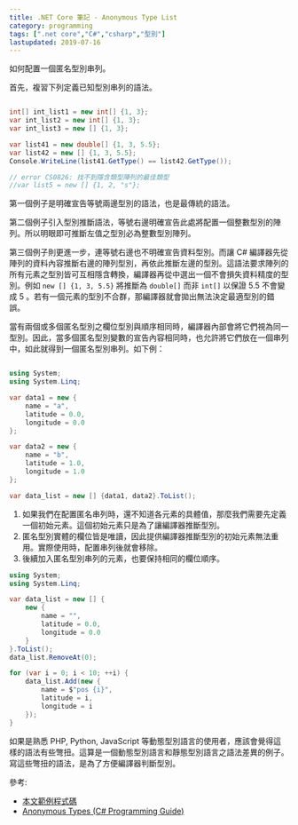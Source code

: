 ```yaml
---
title: .NET Core 筆記 - Anonymous Type List
category: programming
tags: [".net core","C#","csharp","型別"]
lastupdated: 2019-07-16
---
```


如何配置一個匿名型別串列。

首先，複習下列定義已知型別串列的語法。

```csharp

int[] int_list1 = new int[] {1, 3};
var int_list2 = new int[] {1, 3};
var int_list3 = new [] {1, 3};

var list41 = new double[] {1, 3, 5.5};
var list42 = new [] {1, 3, 5.5};
Console.WriteLine(list41.GetType() == list42.GetType());

// error CS0826: 找不到隱含類型陣列的最佳類型
//var list5 = new [] {1, 2, "s"};

```

第一個例子是明確宣告等號兩邊型別的語法，也是最傳統的語法。

第二個例子引入型別推斷語法，等號右邊明確宣告此處將配置一個整數型別的陣列。所以明眼即可推斷左值之型別必為整數型別陣列。

第三個例子則更進一步，連等號右邊也不明確宣告資料型別。而讓 C# 編譯器先從陣列的資料內容推斷右邊的陣列型別，再依此推斷左邊的型別。這語法要求陣列的所有元素之型別皆可互相隱含轉換，編譯器再從中選出一個不會損失資料精度的型別。例如 `new [] {1, 3, 5.5}` 將推斷為 `double[]` 而非 `int[]` 以保證 5.5 不會變成 5 。若有一個元素的型別不合群，那編譯器就會拋出無法決定最適型別的錯誤。

<!--more-->

當有兩個或多個匿名型別之欄位型別與順序相同時，編譯器內部會將它們視為同一型別。因此，當多個匿名型別變數的宣告內容相同時，也允許將它們放在一個串列中，如此就得到一個匿名型別串列。如下例：

```csharp

using System;
using System.Linq;

var data1 = new {
    name = "a", 
    latitude = 0.0, 
    longitude = 0.0
};

var data2 = new {
    name = "b", 
    latitude = 1.0, 
    longitude = 1.0
};

var data_list = new [] {data1, data2}.ToList();

```

1. 如果我們在配置匿名串列時，還不知道各元素的具體值，那麼我們需要先定義一個初始元素。這個初始元素只是為了讓編譯器推斷型別。
2. 匿名型別實體的欄位皆是唯讀，因此提供編譯器推斷型別的初始元素無法重用。實際使用時，配置串列後就會移除。
3. 後續加入匿名型別串列的元素，也要保持相同的欄位順序。

```csharp
using System;
using System.Linq;

var data_list = new [] { 
    new {
        name = "", 
        latitude = 0.0, 
        longitude = 0.0
    }
}.ToList();
data_list.RemoveAt(0);

for (var i = 0; i < 10; ++i) {
    data_list.Add(new {
        name = $"pos {i}",
        latitude = i,
        longitude = i
    });
}
```

如果是熟悉 PHP, Python, JavaScript 等動態型別語言的使用者，應該會覺得這樣的語法有些彆扭。這算是一個動態型別語言和靜態型別語言之語法差異的例子。寫這些彆扭的語法，是為了方便編譯器判斷型別。

參考:

* [本文範例程式碼](https://github.com/shirock/rocksources/tree/master/dotnet-core-example/anonymous-type-list)
* [Anonymous Types (C# Programming Guide)](https://docs.microsoft.com/zh-tw/dotnet/csharp/programming-guide/classes-and-structs/anonymous-types)
